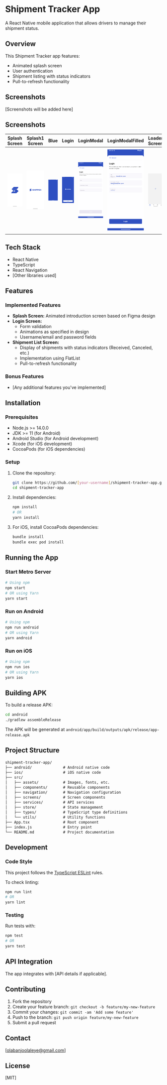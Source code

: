 # Shipment Tracker App

A React Native mobile application that allows drivers to manage their shipment status.

## Overview

This Shipment Tracker app features:

- Animated splash screen
- User authentication
- Shipment listing with status indicators
- Pull-to-refresh functionality

## Screenshots

[Screenshots will be added here]

## Screenshots

|                   Splash Screen                    |                    Splash1 Screen                    |                         Blue                         |                      Login                       |                      LoginModal                      |                         LoginModalFilled                         |                   Loader Screen                    |                  Shipments Screen                  |                        ShipmentsScreen                         |                       ShipmentItems                        |
| :------------------------------------------------: | :--------------------------------------------------: | :--------------------------------------------------: | :----------------------------------------------: | :--------------------------------------------------: | :--------------------------------------------------------------: | :------------------------------------------------: | :------------------------------------------------: | :------------------------------------------------------------: | :--------------------------------------------------------: |
| ![Splash](src/assets/screenshots/SplashScreen.png) | ![Splash1](src/assets/screenshots/SplashScreen1.png) | ![BlueScreen](src/assets/screenshots/BlueScreen.png) | ![Login](src/assets/screenshots/LoginScreen.png) | ![LoginModal](src/assets/screenshots/LoginModal.png) | ![LoginModalFilled](src/assets/screenshots/LoginModalFilled.png) | ![Loader](src/assets/screenshots/LoaderScreen.png) | ![Shipments](src/assets/screenshots/Shipments.png) | ![ShipmentsScreen](src/assets/screenshots/ShipmentsScreen.png) | ![ShipmentItems](src/assets/screenshots/ShipmentItems.png) |

## Tech Stack

- React Native
- TypeScript
- React Navigation
- [Other libraries used]

## Features

### Implemented Features

- **Splash Screen:** Animated introduction screen based on Figma design
- **Login Screen:**
  - Form validation
  - Animations as specified in design
  - Username/email and password fields
- **Shipment List Screen:**
  - Display of shipments with status indicators (Received, Canceled, etc.)
  - Implementation using FlatList
  - Pull-to-refresh functionality

### Bonus Features

- [Any additional features you've implemented]

## Installation

### Prerequisites

- Node.js >= 14.0.0
- JDK >= 11 (for Android)
- Android Studio (for Android development)
- Xcode (for iOS development)
- CocoaPods (for iOS dependencies)

### Setup

1. Clone the repository:

   ```sh
   git clone https://github.com/[your-username]/shipment-tracker-app.git
   cd shipment-tracker-app
   ```

2. Install dependencies:

   ```sh
   npm install
   # OR
   yarn install
   ```

3. For iOS, install CocoaPods dependencies:
   ```sh
   bundle install
   bundle exec pod install
   ```

## Running the App

### Start Metro Server

```sh
# Using npm
npm start
# OR using Yarn
yarn start
```

### Run on Android

```sh
# Using npm
npm run android
# OR using Yarn
yarn android
```

### Run on iOS

```sh
# Using npm
npm run ios
# OR using Yarn
yarn ios
```

## Building APK

To build a release APK:

```sh
cd android
./gradlew assembleRelease
```

The APK will be generated at `android/app/build/outputs/apk/release/app-release.apk`

## Project Structure

```
shipment-tracker-app/
├── android/              # Android native code
├── ios/                  # iOS native code
├── src/
│   ├── assets/           # Images, fonts, etc.
│   ├── components/       # Reusable components
│   ├── navigation/       # Navigation configuration
│   ├── screens/          # Screen components
│   ├── services/         # API services
│   ├── store/            # State management
│   ├── types/            # TypeScript type definitions
│   └── utils/            # Utility functions
├── App.tsx               # Root component
├── index.js              # Entry point
└── README.md             # Project documentation
```

## Development

### Code Style

This project follows the [TypeScript ESLint](https://typescript-eslint.io/) rules.

To check linting:

```sh
npm run lint
# OR
yarn lint
```

### Testing

Run tests with:

```sh
npm test
# OR
yarn test
```

## API Integration

The app integrates with [API details if applicable].

## Contributing

1. Fork the repository
2. Create your feature branch: `git checkout -b feature/my-new-feature`
3. Commit your changes: `git commit -am 'Add some feature'`
4. Push to the branch: `git push origin feature/my-new-feature`
5. Submit a pull request

## Contact

[olabanjoolaleye@gmail.com]

## License

[MIT]
